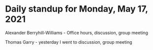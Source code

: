 # Daily standup for Monday, May 17, 2021

Alexander Berryhill-Williams - Office hours, discussion, group meeting

Thomas Garry - yesterday I went to discussion, group meeting